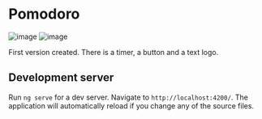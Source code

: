 # Pomodoro

![image](https://github.com/Francisco-Thiago/pomodoro/assets/75057408/bb030ae3-c45d-43cf-a593-e21ea84cceb1)
![image](https://github.com/Francisco-Thiago/pomodoro/assets/75057408/23ff29f9-8a8c-49d5-8919-21bf651f2f55)

First version created. There is a timer, a button and a text logo.

## Development server

Run `ng serve` for a dev server. Navigate to `http://localhost:4200/`. The application will automatically reload if you change any of the source files.
